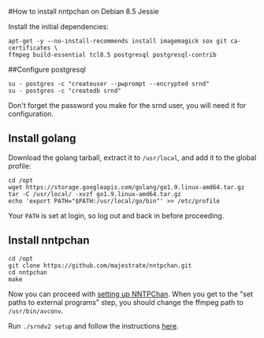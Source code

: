 #How to install nntpchan on Debian 8.5 Jessie

Install the initial dependencies:

```
apt-get -y --no-install-recommends install imagemagick sox git ca-certificates \
ffmpeg build-essential tcl8.5 postgresql postgresql-contrib
```

##Configure postgresql

```
su - postgres -c "createuser --pwprompt --encrypted srnd"
su - postgres -c "createdb srnd"
```
Don't forget the password you make for the srnd user, you will need it for configuration.
## Install golang

Download the golang tarball, extract it to `/usr/local`, and add it to the global profile:

```
cd /opt
wget https://storage.googleapis.com/golang/go1.9.linux-amd64.tar.gz
tar -C /usr/local/ -xvzf go1.9.linux-amd64.tar.gz
echo 'export PATH="$PATH:/usr/local/go/bin"' >> /etc/profile
```

Your `PATH` is set at login, so log out and back in before proceeding.

## Install nntpchan

```
cd /opt
git clone https://github.com/majestrate/nntpchan.git
cd nntpchan
make
```

Now you can proceed with [setting up NNTPChan](setting-up.md). When you get to the "set paths to external programs" step, you should change the ffmpeg path to `/usr/bin/avconv`.

Run `./srndv2 setup` and follow the instructions [here](setting-up.md).
